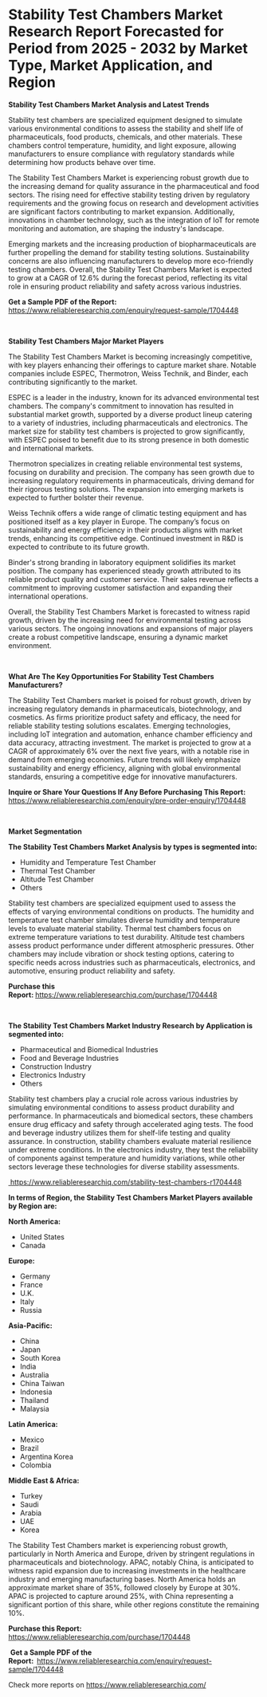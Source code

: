 <p><h1>Stability Test Chambers Market Research Report Forecasted for Period from 2025 -  2032 by Market Type, Market Application, and Region</h1></p><p><strong>Stability Test Chambers Market Analysis and Latest Trends</strong></p>
<p><p>Stability test chambers are specialized equipment designed to simulate various environmental conditions to assess the stability and shelf life of pharmaceuticals, food products, chemicals, and other materials. These chambers control temperature, humidity, and light exposure, allowing manufacturers to ensure compliance with regulatory standards while determining how products behave over time.</p><p>The Stability Test Chambers Market is experiencing robust growth due to the increasing demand for quality assurance in the pharmaceutical and food sectors. The rising need for effective stability testing driven by regulatory requirements and the growing focus on research and development activities are significant factors contributing to market expansion. Additionally, innovations in chamber technology, such as the integration of IoT for remote monitoring and automation, are shaping the industry's landscape. </p><p>Emerging markets and the increasing production of biopharmaceuticals are further propelling the demand for stability testing solutions. Sustainability concerns are also influencing manufacturers to develop more eco-friendly testing chambers. Overall, the Stability Test Chambers Market is expected to grow at a CAGR of 12.6% during the forecast period, reflecting its vital role in ensuring product reliability and safety across various industries.</p></p>
<p><strong>Get a Sample PDF of the Report:&nbsp;</strong> <a href="https://www.reliableresearchiq.com/enquiry/request-sample/1704448?utm_campaign=1159&utm_medium=2&utm_source=Github&utm_content=ia&utm_term=09042025&utm_id=stability-test-chambers">https://www.reliableresearchiq.com/enquiry/request-sample/1704448</a></p>
<p>&nbsp;</p>
<p><strong>Stability Test Chambers Major Market Players</strong></p>
<p><p>The Stability Test Chambers Market is becoming increasingly competitive, with key players enhancing their offerings to capture market share. Notable companies include ESPEC, Thermotron, Weiss Technik, and Binder, each contributing significantly to the market.</p><p>ESPEC is a leader in the industry, known for its advanced environmental test chambers. The company's commitment to innovation has resulted in substantial market growth, supported by a diverse product lineup catering to a variety of industries, including pharmaceuticals and electronics. The market size for stability test chambers is projected to grow significantly, with ESPEC poised to benefit due to its strong presence in both domestic and international markets.</p><p>Thermotron specializes in creating reliable environmental test systems, focusing on durability and precision. The company has seen growth due to increasing regulatory requirements in pharmaceuticals, driving demand for their rigorous testing solutions. The expansion into emerging markets is expected to further bolster their revenue.</p><p>Weiss Technik offers a wide range of climatic testing equipment and has positioned itself as a key player in Europe. The company’s focus on sustainability and energy efficiency in their products aligns with market trends, enhancing its competitive edge. Continued investment in R&D is expected to contribute to its future growth.</p><p>Binder's strong branding in laboratory equipment solidifies its market position. The company has experienced steady growth attributed to its reliable product quality and customer service. Their sales revenue reflects a commitment to improving customer satisfaction and expanding their international operations.</p><p>Overall, the Stability Test Chambers Market is forecasted to witness rapid growth, driven by the increasing need for environmental testing across various sectors. The ongoing innovations and expansions of major players create a robust competitive landscape, ensuring a dynamic market environment.</p></p>
<p>&nbsp;</p>
<p><strong>What Are The Key Opportunities For Stability Test Chambers Manufacturers?</strong></p>
<p><p>The Stability Test Chambers market is poised for robust growth, driven by increasing regulatory demands in pharmaceuticals, biotechnology, and cosmetics. As firms prioritize product safety and efficacy, the need for reliable stability testing solutions escalates. Emerging technologies, including IoT integration and automation, enhance chamber efficiency and data accuracy, attracting investment. The market is projected to grow at a CAGR of approximately 6% over the next five years, with a notable rise in demand from emerging economies. Future trends will likely emphasize sustainability and energy efficiency, aligning with global environmental standards, ensuring a competitive edge for innovative manufacturers.</p></p>
<p><strong>Inquire or Share Your Questions If Any Before Purchasing This Report:</strong> <a href="https://www.reliableresearchiq.com/enquiry/pre-order-enquiry/1704448?utm_campaign=1159&utm_medium=2&utm_source=Github&utm_content=ia&utm_term=09042025&utm_id=stability-test-chambers">https://www.reliableresearchiq.com/enquiry/pre-order-enquiry/1704448</a></p>
<p>&nbsp;</p>
<p><strong>Market Segmentation</strong></p>
<p><strong>The Stability Test Chambers Market Analysis by types is segmented into:</strong></p>
<p><ul><li>Humidity and Temperature Test Chamber</li><li>Thermal Test Chamber</li><li>Altitude Test Chamber</li><li>Others</li></ul></p>
<p><p>Stability test chambers are specialized equipment used to assess the effects of varying environmental conditions on products. The humidity and temperature test chamber simulates diverse humidity and temperature levels to evaluate material stability. Thermal test chambers focus on extreme temperature variations to test durability. Altitude test chambers assess product performance under different atmospheric pressures. Other chambers may include vibration or shock testing options, catering to specific needs across industries such as pharmaceuticals, electronics, and automotive, ensuring product reliability and safety.</p></p>
<p><strong>Purchase this Report:&nbsp;</strong><a href="https://www.reliableresearchiq.com/purchase/1704448?utm_campaign=1159&utm_medium=2&utm_source=Github&utm_content=ia&utm_term=09042025&utm_id=stability-test-chambers">https://www.reliableresearchiq.com/purchase/1704448</a></p>
<p>&nbsp;</p>
<p><strong>The Stability Test Chambers Market Industry Research by Application is segmented into:</strong></p>
<p><ul><li>Pharmaceutical and Biomedical Industries</li><li>Food and Beverage Industries</li><li>Construction Industry</li><li>Electronics Industry</li><li>Others</li></ul></p>
<p><p>Stability test chambers play a crucial role across various industries by simulating environmental conditions to assess product durability and performance. In pharmaceuticals and biomedical sectors, these chambers ensure drug efficacy and safety through accelerated aging tests. The food and beverage industry utilizes them for shelf-life testing and quality assurance. In construction, stability chambers evaluate material resilience under extreme conditions. In the electronics industry, they test the reliability of components against temperature and humidity variations, while other sectors leverage these technologies for diverse stability assessments.</p></p>
<p><a href="https://www.reliableresearchiq.com/stability-test-chambers-r1704448?utm_campaign=1159&utm_medium=2&utm_source=Github&utm_content=ia&utm_term=09042025&utm_id=stability-test-chambers">&nbsp;https://www.reliableresearchiq.com/stability-test-chambers-r1704448</a></p>
<p><strong>In terms of Region, the Stability Test Chambers Market Players available by Region are:</strong></p>
<p>
    <p> <strong> North America: </strong>
        <ul>
            <li>United States</li>
            <li>Canada</li>
        </ul>
        </p> 
    <p> <strong> Europe: </strong>
        <ul>
            <li>Germany</li>
            <li>France</li>
            <li>U.K.</li>
            <li>Italy</li>
            <li>Russia</li>
        </ul>
        </p> 
    <p> <strong> Asia-Pacific: </strong>
        <ul>
            <li>China</li>
            <li>Japan</li>
            <li>South Korea</li>
            <li>India</li>
            <li>Australia</li>
            <li>China Taiwan</li>
            <li>Indonesia</li>
            <li>Thailand</li>
            <li>Malaysia</li>
        </ul>
        </p> 
    <p> <strong> Latin America: </strong>
        <ul>
            <li>Mexico</li>
            <li>Brazil</li>
            <li>Argentina Korea</li>
            <li>Colombia</li>
        </ul>
        </p> 
    <p> <strong> Middle East & Africa: </strong>
        <ul>
            <li>Turkey</li>
            <li>Saudi</li>
            <li>Arabia</li>
            <li>UAE</li>
            <li>Korea</li>
        </ul>
    </p>
    </p>
<p><p>The Stability Test Chambers market is experiencing robust growth, particularly in North America and Europe, driven by stringent regulations in pharmaceuticals and biotechnology. APAC, notably China, is anticipated to witness rapid expansion due to increasing investments in the healthcare industry and emerging manufacturing bases. North America holds an approximate market share of 35%, followed closely by Europe at 30%. APAC is projected to capture around 25%, with China representing a significant portion of this share, while other regions constitute the remaining 10%.</p></p>
<p><strong>Purchase this Report: </strong><a href="https://www.reliableresearchiq.com/purchase/1704448?utm_campaign=1159&utm_medium=2&utm_source=Github&utm_content=ia&utm_term=09042025&utm_id=stability-test-chambers">https://www.reliableresearchiq.com/purchase/1704448</a></p>
<p>&nbsp;<strong>Get a Sample PDF of the Report:&nbsp;&nbsp;</strong><a href="https://www.reliableresearchiq.com/enquiry/request-sample/1704448?utm_campaign=1159&utm_medium=2&utm_source=Github&utm_content=ia&utm_term=09042025&utm_id=stability-test-chambers">https://www.reliableresearchiq.com/enquiry/request-sample/1704448</a></p>
<p><strong></strong></p>
<p>Check more reports on <a href="https://www.reliableresearchiq.com/?utm_campaign=1159&utm_medium=2&utm_source=Github&utm_content=ia&utm_term=09042025&utm_id=stability-test-chambers">https://www.reliableresearchiq.com/</a></p>